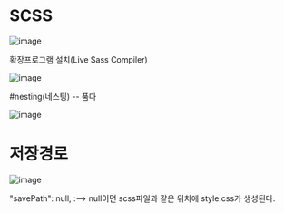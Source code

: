 # SCSS

![image](https://github.com/hyunju960429/SCSS/assets/145514544/4dcc8434-9540-453c-ba56-3ecdfdd82ad1)

확장프로그램 설치(Live Sass Compiler)

![image](https://github.com/hyunju960429/SCSS/assets/145514544/c1a697d2-2e10-45fd-ba5e-e2086bb22f8e)


#nesting(네스팅) -- 품다

![image](https://github.com/hyunju960429/SCSS/assets/145514544/2964ee49-ccd8-4a80-891b-8777b68fb4f9)

# 저장경로

![image](https://github.com/hyunju960429/SCSS/assets/145514544/6dd2f8ef-db3f-4431-8124-a7ba25019b79)

"savePath": null, :--> null이면 scss파일과 같은 위치에 style.css가 생성된다.
